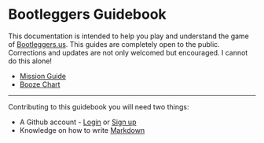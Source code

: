 # Bootleggers Guidebook

This documentation is intended to help you play and understand the game of [Bootleggers.us](http://www.bootleggers.us). This guides are completely open to the public. Corrections and updates are not only welcomed but encouraged. I cannot do this alone!

* [Mission Guide](mission-guide/missions.md)
* [Booze Chart](booze-chart.csv)

---

Contributing to this guidebook you will need two things:

* A Github account - [Login](https://github.com/login) or [Sign up](https://github.com/join)
* Knowledge on how to write [Markdown](https://help.github.com/articles/github-flavored-markdown/)
